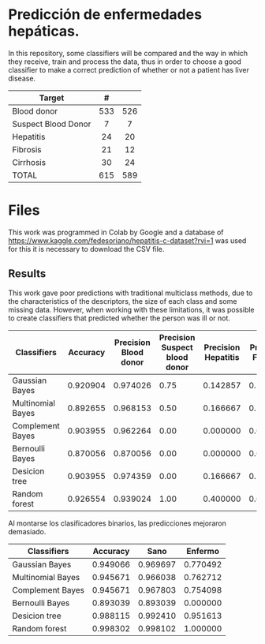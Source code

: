 
# Predicción de enfermedades hepáticas.

In this repository, some classifiers will be compared and the way in which they receive, train and process the data, thus in order to choose a good classifier to make a correct prediction of whether or not a patient has liver disease.

Target | # | |
-------|:-----:|:----:|
Blood donor |533 |526
Suspect Blood Donor | 7|7
|Hepatitis |24 |20|
|Fibrosis |21 |12|
|Cirrhosis |30 |24|
|TOTAL |615 |589|


# Files

This work was programmed in Colab by Google and a database of https://www.kaggle.com/fedesoriano/hepatitis-c-dataset?rvi=1 was used for this it is necessary to download the CSV file.

## Results
This work gave poor predictions with traditional multiclass methods, due to the characteristics of the descriptors, the size of each class and some missing data. However, when working with these limitations, it was possible to create classifiers that predicted whether the person was ill or not.

|Classifiers|Accuracy|Precision Blood donor|Precision Suspect blood donor|Precision Hepatitis|Precision Fibrosis|Precision Cirrhosis|
|-----|-----|-----|-----|-----|----|-----
|Gaussian Bayes|0.920904|0.974026|0.75|0.142857|0.500000|0.875000
|Multinomial Bayes|0.892655|0.968153|0.50|0.166667|0.125000|1.000000
|Complement Bayes|0.903955|0.962264|0.00|0.000000|0.000000|0.437500
|Bernoulli Bayes|0.870056|0.870056|0.00|0.000000|0.000000|0.000000
|Desicion tree|0.903955|0.974359|0.00|0.166667|0.333333|0.833333
|Random forest|0.926554|0.939024|1.00|0.400000|0.000000|1.000000

Al montarse los clasificadores binarios, las predicciones mejoraron demasiado.

|Classifiers|Accuracy|Sano|Enfermo|
|-----------|------------|------|---|
Gaussian Bayes|0.949066|0.969697|0.770492
Multinomial Bayes|0.945671|0.966038|0.762712
Complement Bayes|0.945671|0.967803|0.754098
Bernoulli Bayes|0.893039|0.893039|0.000000
Desicion tree|0.988115|0.992410|0.951613
Random forest|0.998302|0.998102|1.000000

